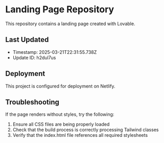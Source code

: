 
# Landing Page Repository

This repository contains a landing page created with Lovable.

## Last Updated
- Timestamp: 2025-03-21T22:31:55.738Z
- Update ID: h2dul7us

## Deployment
This project is configured for deployment on Netlify.

## Troubleshooting
If the page renders without styles, try the following:
1. Ensure all CSS files are being properly loaded
2. Check that the build process is correctly processing Tailwind classes
3. Verify that the index.html file references all required stylesheets
